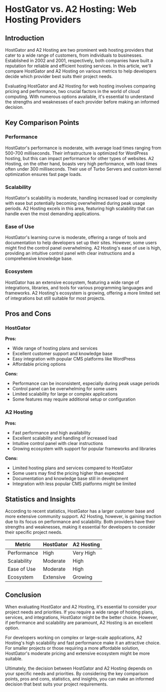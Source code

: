 # HostGator vs. A2 Hosting: Web Hosting Providers
## Introduction

HostGator and A2 Hosting are two prominent web hosting providers that cater to a wide range of customers, from individuals to businesses. Established in 2002 and 2001, respectively, both companies have built a reputation for reliable and efficient hosting services. In this article, we'll compare HostGator and A2 Hosting on various metrics to help developers decide which provider best suits their project needs.

Evaluating HostGator and A2 Hosting for web hosting involves comparing pricing and performance, two crucial factors in the world of cloud computing. With numerous options available, it's essential to understand the strengths and weaknesses of each provider before making an informed decision.

## Key Comparison Points

### Performance
HostGator's performance is moderate, with average load times ranging from 500-700 milliseconds. Their infrastructure is optimized for WordPress hosting, but this can impact performance for other types of websites. A2 Hosting, on the other hand, boasts very high performance, with load times often under 300 milliseconds. Their use of Turbo Servers and custom kernel optimization ensures fast page loads.

### Scalability
HostGator's scalability is moderate, handling increased load or complexity with ease but potentially becoming overwhelmed during peak usage periods. A2 Hosting excels in this area, featuring high scalability that can handle even the most demanding applications.

### Ease of Use
HostGator's learning curve is moderate, offering a range of tools and documentation to help developers set up their sites. However, some users might find the control panel overwhelming. A2 Hosting's ease of use is high, providing an intuitive control panel with clear instructions and a comprehensive knowledge base.

### Ecosystem
HostGator has an extensive ecosystem, featuring a wide range of integrations, libraries, and tools for various programming languages and frameworks. A2 Hosting's ecosystem is growing, offering a more limited set of integrations but still suitable for most projects.

## Pros and Cons

### HostGator

**Pros:**

* Wide range of hosting plans and services
* Excellent customer support and knowledge base
* Easy integration with popular CMS platforms like WordPress
* Affordable pricing options

**Cons:**

* Performance can be inconsistent, especially during peak usage periods
* Control panel can be overwhelming for some users
* Limited scalability for large or complex applications
* Some features may require additional setup or configuration

### A2 Hosting

**Pros:**

* Fast performance and high availability
* Excellent scalability and handling of increased load
* Intuitive control panel with clear instructions
* Growing ecosystem with support for popular frameworks and libraries

**Cons:**

* Limited hosting plans and services compared to HostGator
* Some users may find the pricing higher than expected
* Documentation and knowledge base still in development
* Integration with less popular CMS platforms might be limited

## Statistics and Insights

According to recent statistics, HostGator has a larger customer base and more extensive community support. A2 Hosting, however, is gaining traction due to its focus on performance and scalability. Both providers have their strengths and weaknesses, making it essential for developers to consider their specific project needs.

| Metric        | HostGator       | A2 Hosting       |
|---------------|---------------|---------------|
| Performance   | High          | Very High     |
| Scalability   | Moderate      | High          |
| Ease of Use   | Moderate      | High          |
| Ecosystem     | Extensive     | Growing       |

## Conclusion

When evaluating HostGator and A2 Hosting, it's essential to consider your project needs and priorities. If you require a wide range of hosting plans, services, and integrations, HostGator might be the better choice. However, if performance and scalability are paramount, A2 Hosting is an excellent option.

For developers working on complex or large-scale applications, A2 Hosting's high scalability and fast performance make it an attractive choice. For smaller projects or those requiring a more affordable solution, HostGator's moderate pricing and extensive ecosystem might be more suitable.

Ultimately, the decision between HostGator and A2 Hosting depends on your specific needs and priorities. By considering the key comparison points, pros and cons, statistics, and insights, you can make an informed decision that best suits your project requirements.